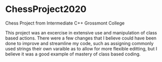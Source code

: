 # ChessProject2020
Chess Project from Intermediate C++ Grossmont College


This project was an excercise in extensive use and manipulation of class based actions. There were a few changes 
that I believe could have been done to improve and streamline my code, such as assigning commonly used strings their own
varaible as to allow for more flexible editting, but I believe it was a good example of mastery of class based coding.

